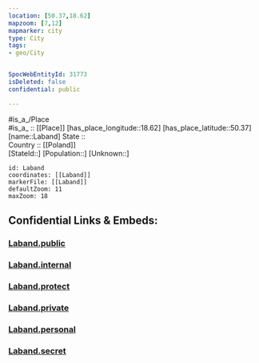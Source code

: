 ```yaml
---
location: [50.37,18.62] 
mapzoom: [7,12] 
mapmarker: city 
type: City
tags:
- geo/City


SpocWebEntityId: 31773
isDeleted: false
confidential: public

---
```

#is_a_/Place  
#is_a_ :: [[Place]] 
[has_place_longitude::18.62] 
[has_place_latitude::50.37] 
[name::Laband] 
State ::  
Country :: [[Poland]]  
[StateId::] 
[Population::] 
[Unknown::] 


```leaflet
id: Laband
coordinates: [[Laband]] 
markerFile: [[Laband]] 
defaultZoom: 11 
maxZoom: 18
```


## Confidential Links & Embeds: 

### [Laband.public](/_public/\Earth\Continent\Europe\Europe~East\Poland\Provinces~Poland\Silesian\CityLaband.public.md) 

### [Laband.internal](/_internal/\Earth\Continent\Europe\Europe~East\Poland\Provinces~Poland\Silesian\CityLaband.internal.md) 

### [Laband.protect](/_protect/\Earth\Continent\Europe\Europe~East\Poland\Provinces~Poland\Silesian\CityLaband.protect.md) 

### [Laband.private](/_private/\Earth\Continent\Europe\Europe~East\Poland\Provinces~Poland\Silesian\CityLaband.private.md) 

### [Laband.personal](/_personal/\Earth\Continent\Europe\Europe~East\Poland\Provinces~Poland\Silesian\CityLaband.personal.md) 

### [Laband.secret](/_secret/\Earth\Continent\Europe\Europe~East\Poland\Provinces~Poland\Silesian\CityLaband.secret.md)

